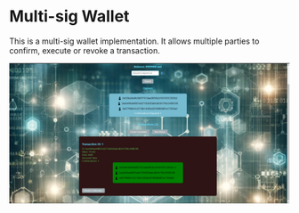 # Multi-sig Wallet

This is a multi-sig wallet implementation. It allows multiple parties to confirm, execute or revoke a transaction.

![welcome to multi-sig wallet](./frontend/public/example.png)
